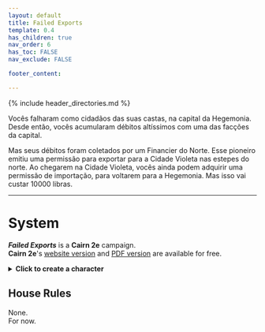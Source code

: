 ```yaml
---
layout: default
title: Failed Exports
template: 0.4
has_children: true
nav_order: 6
has_toc: FALSE
nav_exclude: FALSE

footer_content: 

---
```


{% include header_directories.md %}

Vocês falharam como cidadãos das suas castas, na capital da Hegemonia. Desde então, vocês acumularam débitos altíssimos com uma das facções da capital. 

Mas seus débitos foram coletados por um Financier do Norte. Esse pioneiro emitiu uma permissão para exportar para a Cidade Violeta nas estepes do norte. Ao chegarem na Cidade Violeta, vocês ainda podem adquirir uma permissão de importação, para voltarem para a Hegemonia. Mas isso vai custar 10000 libras.

---
# System

***Failed Exports*** is a **Cairn 2e** campaign.  
**Cairn 2e**'s <a href="https://cairnrpg.com/second-edition/" target="_blank">website version</a> and <a href="https://drive.google.com/file/d/1b8mFMxYSdlwrsfwhT0CNalPoW9gdl5uE/view?usp=drivesdk" target="_blank">PDF version</a> are available for free.

<details close markdown="block">
  <summary id="index">
    <b>Click to create a character</b><br> 
  </summary>
---
<div style="height:60vh; width:110%;">
  <iframe
    src="https://null.perchance.org/chargedrpg"
    style="border:none; width:90%; height:100%;"
    allowfullscreen
  ></iframe>
</div>
</details>

## House Rules

None.  
For now.